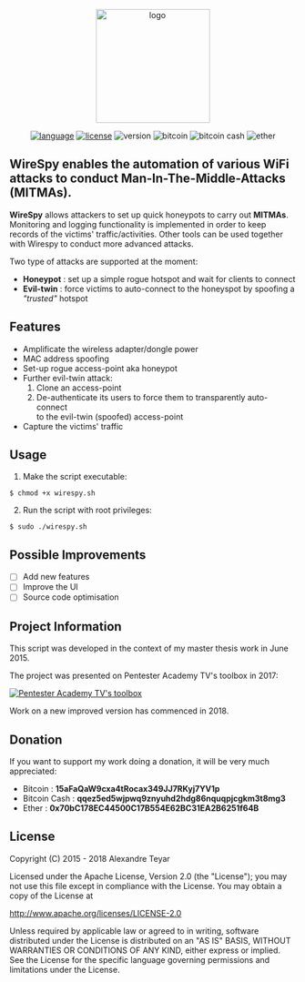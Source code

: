 <p align="center">
  <img alt="logo" src="https://raw.githubusercontent.com/AresS31/wirespy/dev/images/logo.jpg" height="200">
  <p align="center">
      <a href="https://www.gnu.org/software/bash/"><img alt="language" src="https://img.shields.io/badge/Lang-Bash%204.2+-blue.svg"></a>
      <a href="https://opensource.org/licenses/Apache-2.0"><img alt="license" src="https://img.shields.io/badge/License-Apache%202.0-red.svg"></a>
      <img alt="version" src="https://img.shields.io/badge/Version-0.5-green.svg">
      <img alt="bitcoin" src="https://img.shields.io/badge/Bitcoin-15aFaQaW9cxa4tRocax349JJ7RKyj7YV1p-yellow.svg">
      <img alt="bitcoin cash" src="https://img.shields.io/badge/Bitcoin%20Cash-qqez5ed5wjpwq9znyuhd2hdg86nquqpjcgkm3t8mg3-yellow.svg">
      <img alt="ether" src="https://img.shields.io/badge/Ether-0x70bC178EC44500C17B554E62BC31EA2B6251f64B-yellow.svg">
  </p>
</p>

## WireSpy enables the automation of various WiFi attacks to conduct Man-In-The-Middle-Attacks (MITMAs).
**WireSpy** allows attackers to set up quick honeypots to carry out **MITMAs**. Monitoring and logging functionality is implemented in order to keep records of the victims' traffic/activities. Other tools can be used together with Wirespy to conduct more advanced attacks. 

Two type of attacks are supported at the moment:
* **Honeypot**     : set up a simple rogue hotspot and wait for clients to connect
* **Evil-twin**    : force victims to auto-connect to the honeyspot by spoofing a *"trusted"* hotspot

## Features
* Amplificate the wireless adapter/dongle power
* MAC address spoofing
* Set-up rogue access-point aka honeypot
* Further evil-twin attack: 
    1. Clone an access-point
    2. De-authenticate its users to force them to transparently auto-connect  
      to the evil-twin (spoofed) access-point
* Capture the victims' traffic

## Usage
1. Make the script executable:
```console
$ chmod +x wirespy.sh
```
2. Run the script with root privileges:
```console
$ sudo ./wirespy.sh
```

## Possible Improvements
- [ ] Add new features
- [ ] Improve the UI
- [ ] Source code optimisation

## Project Information
This script was developed in the context of my master thesis work in June 2015.

The project was presented on Pentester Academy TV's toolbox in 2017:

[![Pentester Academy TV's toolbox](https://img.youtube.com/vi/ALSChHZdf5o/0.jpg)](https://www.youtube.com/watch?v=ALSChHZdf5o)

Work on a new improved version has commenced in 2018.

## Donation
If you want to support my work doing a donation, it will be very much appreciated:
* Bitcoin       : **15aFaQaW9cxa4tRocax349JJ7RKyj7YV1p**
* Bitcoin Cash  : **qqez5ed5wjpwq9znyuhd2hdg86nquqpjcgkm3t8mg3**
* Ether         : **0x70bC178EC44500C17B554E62BC31EA2B6251f64B**

## License
   Copyright (C) 2015 - 2018 Alexandre Teyar

Licensed under the Apache License, Version 2.0 (the "License");
you may not use this file except in compliance with the License.
You may obtain a copy of the License at

<http://www.apache.org/licenses/LICENSE-2.0>

Unless required by applicable law or agreed to in writing, software
distributed under the License is distributed on an "AS IS" BASIS,
WITHOUT WARRANTIES OR CONDITIONS OF ANY KIND, either express or implied.
See the License for the specific language governing permissions and
   limitations under the License. 
